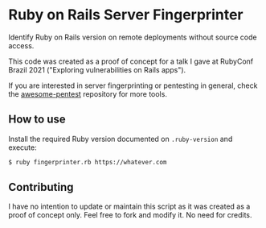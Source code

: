 # Ruby on Rails Server Fingerprinter

Identify Ruby on Rails version on remote deployments without source code access.

This code was created as a proof of concept for a talk I gave at RubyConf Brazil 2021 ("Exploring vulnerabilities on Rails apps").

If you are interested in server fingerprinting or pentesting in general, check the [awesome-pentest](https://github.com/enaqx/awesome-pentest) repository for more tools.

## How to use

Install the required Ruby version documented on `.ruby-version` and execute:

```bash
$ ruby fingerprinter.rb https://whatever.com

```

## Contributing
I have no intention to update or maintain this script as it was created as a proof of concept only.
Feel free to fork and modify it. No need for credits.